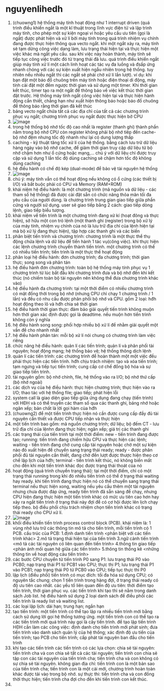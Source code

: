 # nguyenlihedh  
1. (chuowng1) hệ thống máy tính hoạt động như 1 interrupt driven (quá trình điều khiển ngắt là một kĩ thuật trong lĩnh vực điện tử và lập trình máy tính, cho phép một sự kiện ngoại vi hoặc yêu cầu ưu tiên (gọi là ngắt) được phát hiện và xử lí bởi máy tính trong quá trình nhiệm vụ chính đang được thực hiện thông qua vecto ngắt. khi một ngắt xảy ra, máy tính sẽ tạm dừng công việc dang làm, lưu trạng thái hiện tại và thực hiện một việc khác mà ngắt yêu cầu. sau khi việc này hoàn thành, máy tính sẽ tiếp tục công việc trước đó từ trạng thái đã lưu. quá trình điều khiển ngắt giúp máy tính xử lí một cách linh hoạt các tác vụ đa luồng và đsấp ứng nhanh chóng với các sự kiện xuất hiện ngẫu nhiên trong hệ thống. tuy nhiên nếu nhiều ngắt thì các ngắt sẽ phải chờ xử lí lần lượt). ví dụ: khi bạn đặt một báo đổ chuông trên máy tính hoặc điện thoại di động, máy tính cài đặt một đếm ngược thời gian và sử dụng một timer. Khi thời gian kết thúc, timer tạo ra một ngắt để thông báo về việc kết thúc thời gian đặt trước. Hệ thống máy tính ngắt công việc hiện tại và thực hiện hành động cần thiết, chẳng hạn như xuất hiện thông báo hoặc báo đổ chuông để thông báo rằng thời gian đã kết thúc
2. bảng vecto ngắt chứa tất cả các địa chỉ của tất cả các chương trình phục vụ ngắt; chương trình phục vụ ngắt được thực hiện bở CPU  
3. ![image](https://github.com/nbn-03/nguyenlihedh/assets/98254107/ebc41607-0198-4f36-9e6f-39d8a9539f70)
4. trong hệ thống bộ nhớ tốc độ cao nhất là register (thanh ghi) thành phần nằm trong bộ nhớ CPU còn register không phải bộ nhớ tiêp đến cache-bộ nhớ đệm nhưng tốc độ nhanh như lại có dung lượng thấp
5. caching - kỹ thuật tăng tốc xử lí của hệ thống. bằng cách lưu trữ dữ liệu hàng ngày vào bộ nhớ cache, để giảm thời gian truy cập dữ liệu từ bộ nhớ chậm hơn như ổ cứng hoặc mạng,... chú ý với dữ liệu chỉ được truy cập và sử dụng 1 lần tốc độ dùng caching sẽ chậm hơn tốc độ không dùng caching
6. hệ điều hành có chế độ kép (dual-mode) để bảo vệ tài nguyên hệ thống
7. ![image](https://github.com/nbn-03/nguyenlihedh/assets/98254107/0296cc84-172b-48f1-9c32-621edeb167d6)
8. chú ý: máy tính  vẫn có thể hoạt động nếu không có ổ cứng (các thiết bị I/O) và bắt buộc phải có CPU và Memory (RAM+ROM)  
9. khái niệm hệ điều hành: là một chương trình (mã nguồn và dữ liệu - các tham số hệ thống) đã được cài đặt sẵn có chức năng thỏa mãn tối đa yêu cầu của người dùng. là chương trình trung gian giao tiếp giữa phần cứng và người sử dụng. user sẽ giao tiếp bằng 2 cách: giao tiếp dòng lệnh, giao tiếp biểu tượng.  
10. khái niệm về tiến trình là một chương trình đang xử kí (hoạt đông và thực hiện), sở hữu một con trỏ lệnh (một thanh ghi (register) trong bộ xử lý của máy tính, nhiệm vụ chính của nó là lưu trữ địa chỉ của lệnh hiện tại mà bộ xử lý đang thực hiện), tập hợp các thanh ghi và các biến
11. phân biệt tiến trình và chương trình: chương trình là một thực thể thụ động chứa lệnh và dữ liệu để tiến hành 1 tác vụ(công việc). khi thực hiện các lệnh chương trình chuyển thành tiến trình. một chương trình có thể có nhiều tiến trình; tiến trình là một thực thể hoạt động
12. phân loại hệ điều hành: đơn chương trình; đa chương trình; thời gian thực; song song và phân tán
13. hệ điều hành đơn chương trình: toàn bộ hệ thống máy tính phục vụ 1 chương trình từ lúc bắt đầu khi chương trình đưa và bộ nhớ đến khi kết thúc (nó chiếm toàn bộ tài nguyên nên không thể đưa chương trình khác vào)
14. hệ điều hành đa chương trình: tại một thời điểm có nhiều chương trình có mặt đồng thời trong bộ nhớ (nhưng CPU chỉ chạy 1 chương trình / 1 lần) và đều có nhu cầu được phân phối bộ nhớ và CPU. gồm 2 loại: hđh hoạt động theo lô và hđh chia sẻ thời gian
15. hệ điều hành thời gian thực: đảm bảo giải quyết tiến trình không muộn hơn thời gian xác định được gọi là deadtime. nếu muộn hơn tiến trình không còn ý nghĩa
16. hệ điều hành song song:  phối hợp nhiều bộ xử lí để nhằm giải quyết một vấn đề cho nhanh nhất
17. hệ điều hành phân tán: mỗi bộ xử lí nói chung có chương trình làm việc riêng
18. chức năng hệ điều hành: quản lí các tiến trình; quản lí và phân phối tài nguyên; hoạt động mạng; hệ thống bảo vệ; hệ thống thông dịch lệnh
19. quản lí các tiến trình: các chương trình để hoàn thành một một việc đều phải thực hiện các tiến trình. hđh chịu trách nhiệm: tạo và xóa tiến trình; tạm ngưng và tiếp tục tiến trình; cung cấp cơ chế đồng bộ hóa và sự giao tiếp tiến trình.
20. tài nguyên gồm: bộ nhớ chính, file, hệ thống vào ra I/O; bộ nhớ thứ cấp (bộ nhớ ngoài)
21. các dịch vụ của hệ điều hành: thực hiện chương trình; thực hiện vào ra I/O; thao tác với hệ thống file; giao tiếp; phát hiện lỗi
22. system call là giao diện giao tiếp giữa ứng dụng đang chạy (tiến trình) với HĐH và có thể truyền các tham số qua các thanh ghi, bảng nhớ hoặc ngăn xếp; bản chất là lời gọi hàm của hđh
23. (chuowng2) để một tiến trình thực hiện nó cần được cung cấp đầy đủ tài nguyên cần thiết và được CPU tiếp nhận và thực hiện
24. một tiến trình bao gồm: mã nguồn chương trình; dữ liệu; bộ đếm CT - lưu trữ địa chỉ của lệnhn đang thực hiện; ngăn xếp; giá trị các thanh ghi
25. các trạng thái của tiến trình tại một thời điểm: new - tiến trình đang được tạo; running: tiến trình đang chiếm hữu CPU và thực hiện các lệnh; waiting - tiến trình đang chờ cung cấp tài nguyên hoặc chờ một sự kiện nào đó xuất hiện để chuyển sang trạng thái ready; ready - được phân phối đủ tài nguyên cần thiết, đang chờ đến lượt được thược hiện theo cơ chế lập lịch của hđh; terminal - tiến trình kết thúc, nó không biến mất cho đến khi một tiến trình khác đọc được trạng thái thoát của nó
26. hoạt động (quá trình chuyển trạng thái): tại một thời điểm, chỉ có một trạng thái running trong khi đó nhiều tiến trình có thể ở trạng thái waiting hay ready. khi tiến trình đang thực hiện nó có thể chuyển sang trạng thái terminal nếu thực hiện xong, waiting nếu yêu cầu thêm một tài nguyên nhưng chưa được đáp ứng, ready tiến trình đã sẵn sàng để chạy, nhưng CPU hiện đang thực hiện một tiến trình khác có mức ưu tiên cao hơn hay xảy ra ngắt tiến trình ở trạng thái này đợi để có cơ hội được lên lịch chạy tiếp theo. bộ điều phối chịu trách nhiệm chọn tiến trình khác có trạng thái ready cho CPU xử lí.
27. ![image](https://github.com/nbn-03/nguyenlihedh/assets/98254107/e09f3d5c-e8c6-40b7-a06c-b50c155e8a01)
28. khối điều khiển tiến trình process control block (PCB). khái niệm là: 1 vùng nhớ lưu trữ các thông tin mô tả cho tiến trình, mỗi tiến trình có 1 PCB. cấu trúc của PCB: 1.định danh tiến trình <phân biệt với các tiến trình khác> 2.mô tả trạng thái hiện tại của tiến trình 3.ngữ cảnh tiến trình <mô tả các tài nguyên có liên quan đến tiến trình> 4.thông tin giao tiếp <phản ánh mối quan hệ giữa các tiến trình> 5.thông tin thống kê <những thông tin về hoạt động cảu tiến trình>
29. các bước CPU chuyển từ tiến trình P0 sang P1: lưu trạng thái P0 vào PCB0; nạp trạng thái P1 từ PCB1 vào CPU; thực thi P1; lưu trạng thái P1 vào PCB1; nạp trạng thái P0 từ PCB0 vào CPU; tiếp tục thực thi P0
30. lập lịch (điều phối) tiến trình có mục đích: tối đa hóa sử dụng CPU; có nguyên tắc chung: chọn 1 tiến trình trong hàng đợi, ở trạng thái ready có độ ưu tiên cao nhất. các yếu tố liên quan đến độ ưu tiên: thời điểm tạo tiến trình, thời gian phục vụ. các tiến trình khi tạo thì sẽ nằm trong danh sách Job list. hệ điều hành sử dụng 2 loại danh sách để điều phối các tiến trình là ready list và waiting list.
31. các loại lập lịch: dài hạn; trung hạn; ngắn hạn
32. tạo tiến trình: một tiến trình có thể tạo lập ra nhiều tiến trình mới bằng cách sử dụng lời gọi hệ thống tương ứng. một tiến trình con có thể tạo ra các tiến trình mới quá trình này gọi là cây tiến trình. để tạo lập tiến trình HĐH cần làm các công việc: định danh cho tiến trình mới phát sinh; đưa tiến trình vào danh sách quản lý của hệ thống; xác định độ ưu tiến của tiến trình; tạo PCB cho tiến trình; cấp phát tài nguyên ban đầu cho tiến trình
33. khi tạo các tiến trình các tiến trình có các lựa chọn: chia sẻ tài nguyên: tiến trình cha và con chia sẻ tất cả các tài nguyên; tiến trình con chia sẻ tập con các tài nguyên của tiến trình cha; tiến trình cha và con không có sự chia sẻ tài nguyên. không gian địa chỉ: tiến trình con là một bản sao của tiến trình cha; tiến trình con là một cái mới, chương trình hoàn toàn khác được tải vào trong bộ nhớ. sự thực thi: tiến trình cha và con đồng thời thực hiện; tiến trình cha đợi cho đến khi tiến trình con kết thúc.
34. 
